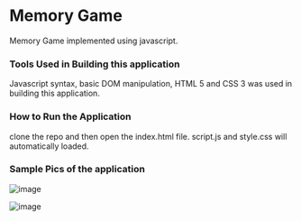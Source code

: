 
# Memory Game

Memory Game implemented using javascript.

### Tools Used in Building this application

Javascript syntax, basic DOM manipulation, HTML 5 and CSS 3 was used in building this application.


### How to Run the Application

clone the repo and then open the index.html file. script.js and style.css will automatically loaded.

### Sample Pics of the application

![image](https://user-images.githubusercontent.com/70085321/194713452-8efd5b76-3c8f-4475-909d-09e3d1c4eb2b.png)

![image](https://user-images.githubusercontent.com/70085321/194713467-2983745d-e8fd-4ca4-8f6e-f15139e932a4.png)


